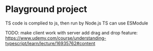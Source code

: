 # Playground project

 TS code is complied to js, then run by Node.js
 TS can use ESModule

TODO:
    make client work with server
    add drag and drop feature: https://www.udemy.com/course/understanding-typescript/learn/lecture/16935762#content
